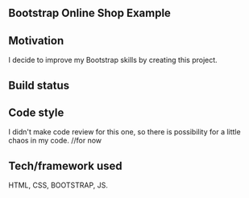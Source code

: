 ## Bootstrap Online Shop Example


## Motivation

I decide to improve my Bootstrap skills by creating this project. 

## Build status


## Code style
I didn't make code review for this one, so there is possibility for a little chaos in my code. //for now

## Tech/framework used
HTML, CSS, BOOTSTRAP,  JS.
